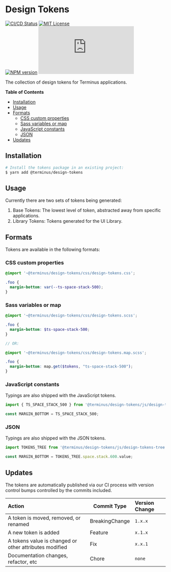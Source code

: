 <h1>Design Tokens</h1>

[![CI/CD Status][github-action-badge]][github-action-link] [![MIT License][license-image]][license-url]  
[![NPM version][npm-version-image]][npm-package] [![Library size][file-size-badge]][raw-distribution-js]

The collection of design tokens for Terminus applications.

<!-- START doctoc generated TOC please keep comment here to allow auto update -->
<!-- DON'T EDIT THIS SECTION, INSTEAD RE-RUN doctoc TO UPDATE -->
**Table of Contents**

- [Installation](#installation)
- [Usage](#usage)
- [Formats](#formats)
  - [CSS custom properties](#css-custom-properties)
  - [Sass variables or map](#sass-variables-or-map)
  - [JavaScript constants](#javascript-constants)
  - [JSON](#json)
- [Updates](#updates)

<!-- END doctoc generated TOC please keep comment here to allow auto update -->

## Installation

```bash
# Install the tokens package in an existing project:
$ yarn add @terminus/design-tokens 
```

## Usage

Currently there are two sets of tokens being generated:

1. Base Tokens: The lowest level of token, abstracted away from specific applications.
2. Library Tokens: Tokens generated for the UI Library.

## Formats

Tokens are available in the following formats:

### CSS custom properties

```scss
@import '~@terminus/design-tokens/css/design-tokens.css';

.foo {
  margin-bottom: var(--ts-space-stack-500);
}
```

### Sass variables or map

```scss
@import '~@terminus/design-tokens/css/design-tokens.scss';

.foo {
  margin-bottom: $ts-space-stack-500;
}

// OR:

@import '~@terminus/design-tokens/css/design-tokens.map.scss';

.foo {
  margin-bottom: map.get($tokens, "ts-space-stack-500");
}
```

### JavaScript constants

Typings are also shipped with the JavaScript tokens.

```javascript
import { TS_SPACE_STACK_500 } from '@terminus/design-tokens/js/design-tokens';

const MARGIN_BOTTOM = TS_SPACE_STACK_500;
```

### JSON

Typings are also shipped with the JSON tokens.

```javascript
import TOKENS_TREE from '@terminus/design-tokens/js/design-tokens-tree';

const MARGIN_BOTTOM = TOKENS_TREE.space.stack.600.value;
```

## Updates

The tokens are automatically published via our CI process with version control bumps controlled by the commits included.

| Action                                                 |  Commit Type   | Version Change |
|:-------------------------------------------------------|----------------|:---------------|
| A token is moved, removed, or renamed                  | BreakingChange | `1.x.x`        |
| A new token is added                                   | Feature        | `x.1.x`        |
| A tokens value is changed or other attributes modified | Fix            | `x.x.1`        |
| Documentation changes, refactor, etc                   | Chore          | `none`         |


<!-- Links -->
[license-url]:         https://github.com/GetTerminus/terminus-oss/blob/release/LICENSE
[license-image]:       http://img.shields.io/badge/license-MIT-blue.svg
[npm-version-image]:   http://img.shields.io/npm/v/@terminus/design-tokens.svg
[npm-package]:         https://www.npmjs.com/package/@terminus/design-tokens
[github-action-badge]: https://github.com/GetTerminus/terminus-oss/workflows/Release%20CI/badge.svg
[github-action-link]:  https://github.com/GetTerminus/terminus-oss/actions?query=workflow%3A%22CI+Release%22
[file-size-badge]:     http://img.badgesize.io/https://unpkg.com/@terminus/design-tokens/css/design-tokens.css?compression=gzip
[raw-distribution-js]: https://unpkg.com/@terminus/design-tokens@*/

